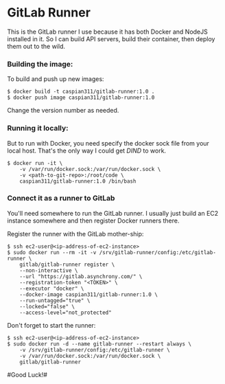 # GitLab Runner

This is the GitLab runner I use because it has both Docker and NodeJS installed in it. So I can build API servers, build their container, then deploy them out to the wild.  

### Building the image:

To build and push up new images:

    $ docker build -t caspian311/gitlab-runner:1.0 .
    $ docker push image caspian311/gitlab-runner:1.0

Change the version number as needed.

### Running it locally:
    
But to run with Docker, you need specify the docker sock file from your local host. That's the only way I could get _DIND_ to work.

    $ docker run -it \
        -v /var/run/docker.sock:/var/run/docker.sock \
        -v <path-to-git-repo>:/root/code \
        caspian311/gitlab-runner:1.0 /bin/bash

### Connect it as a runner to GitLab

You'll need somewhere to run the GitLab runner. I usually just build an EC2 instance somewhere and then register Docker runners there.

Register the runner with the GitLab mother-ship:

    $ ssh ec2-user@<ip-address-of-ec2-instance>
    $ sudo docker run --rm -it -v /srv/gitlab-runner/config:/etc/gitlab-runner \
        gitlab/gitlab-runner register \
        --non-interactive \
        --url "https://gitlab.asynchrony.com/" \
        --registration-token "<TOKEN>" \
        --executor "docker" \
        --docker-image caspian311/gitlab-runner:1.0 \
        --run-untagged="true" \
        --locked="false" \
        --access-level="not_protected"

Don't forget to start the runner:

    $ ssh ec2-user@<ip-address-of-ec2-instance>
    $ sudo docker run -d --name gitlab-runner --restart always \
        -v /srv/gitlab-runner/config:/etc/gitlab-runner \
        -v /var/run/docker.sock:/var/run/docker.sock \
        gitlab/gitlab-runner

#Good Luck!#
